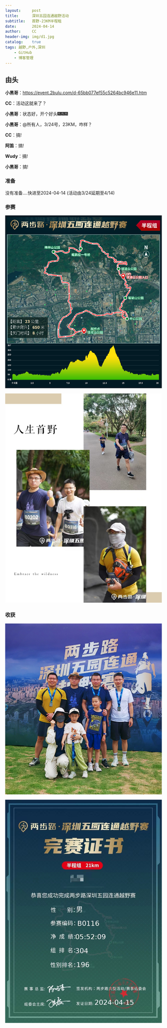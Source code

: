 ```yaml
---
layout:     post
title:      深圳五园连通越野活动
subtitle:   首野-23KM半程租
date:       2024-04-14
author:     CC
header-img: img/d1.jpg
catalog:    true
tags: 越野,户外,深圳
    - GitHub
    - 博客管理
---
```


## 由头

**小黑哥**：https://event.2bulu.com/d-65bb077ef55c5264bc946e11.htm

**CC**：活动这就来了？

**小黑哥**：状态好，开个好头🎆🎆🎆

**小黑哥**：@所有人，3/24号，23KM，咋样？

**CC**：搞!

**阿笛**：搞!

**Wudy**：搞!

**小黑哥**：搞!



### 准备

没有准备....快进至2024-04-14 (活动由3/24延期至4/14)


### 参赛

![路线](https://github.com/SZ4G/sz4g.github.io/raw/master/img//d1.jpg)

![参赛1](https://github.com/SZ4G/sz4g.github.io/raw/master/img/1667243788.jpg)


### 收获

![合影](https://github.com/SZ4G/sz4g.github.io/raw/master/img/1619922752.jpg)

![证书](https://github.com/SZ4G/sz4g.github.io/raw/master/img/50736309.jpg)


